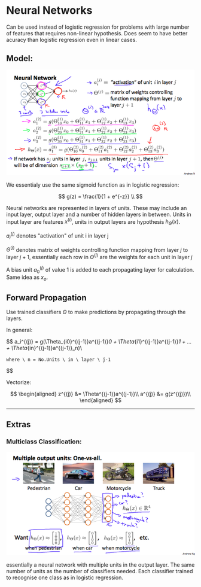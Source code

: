 # Neural Networks

Can be used instead of logistic regression for problems with large number of features that requires non-linear hypothesis. Does seem to have better acuracy than logistic regression even in linear cases.

## Model:

![Neural Network Model](images\neural_network_model.png)

We essentialy use the same sigmoid function as in logistic regression:

$$
    g(z) = \frac{1}{1 + e^{-z}} \\
$$

Neural networks are represented in layers of units. These may include an input layer, output layer and a number of hidden layers in between. Units in input layer are features $x^{(i)}$, units in output layers are hypothesis $h_\Theta(x)$.

$a_i^{(j)}$ denotes "activation" of unit i in layer j

$\Theta^{(j)}$ denotes matrix of weights controlling function mapping from layer $j$ to layer $j+1$, essentially each row in $\Theta^{(j)}$ are the weights for each unit in layer $j$

A bias unit $a_0^{(j)}$ of value 1 is added to each propagating layer for calculation. Same idea as $x_o$.

## Forward Propagation

Use trained classifiers $\Theta$ to make predictions by propagating through the layers.

In general:

$$
    a_i^{(j)} = g(\Theta_{i0}^{(j-1)}a^{(j-1)}_0 + 
    \Theta_{i1}^{(j-1)}a^{(j-1)}_1 + ... +
    \Theta_{in}^{(j-1)}a^{(j-1)}_n)\\

    where \ n = No.Units \ in \ layer \ j-1
$$

Vectorize:

$$
    \begin{aligned}
    z^{(j)} &= \Theta^{(j-1)}a^{(j-1)}\\
    a^{(j)} &= g(z^{(j)})\\
    \end{aligned}
$$

---

## Extras

### Multiclass Classification:

![Neural Network Model](images\neural_network_multiclass.png)

essentially a neural network with multiple units in the output layer. The same number of units as the number of classifiers needed. Each classifier trained to recognise one class as in logistic regression.